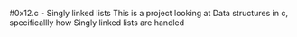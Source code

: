 #0x12.c - Singly linked lists
This is a project looking at Data structures in c, specificallly how Singly linked lists are handled
